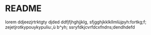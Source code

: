 # README

lorem ddjeezjrtrktgty  djded 
ddfjfjhghjjklg,
sfjgghjkklkllmlùjpyh:fortkg;f;
zejetjrotkypouykypuliu:,ù b^yh;
ssryfdkjcvrfdcxfndns;dendhdefd

